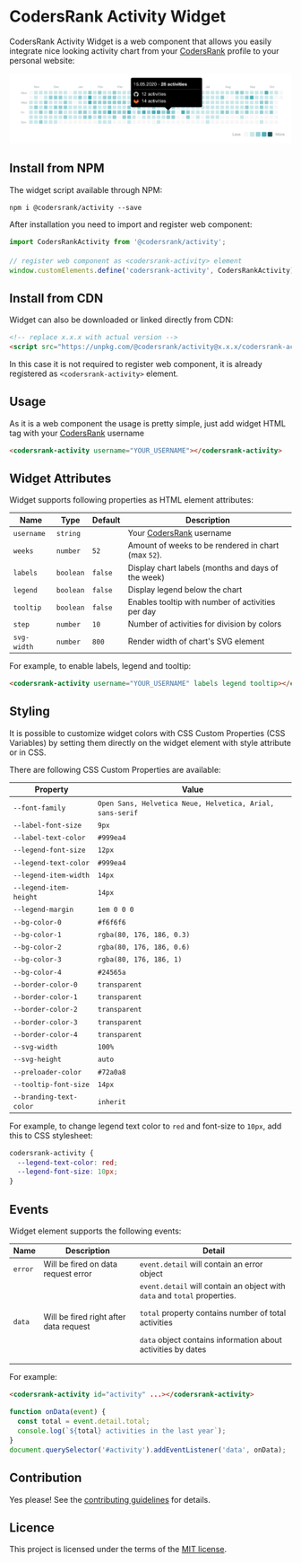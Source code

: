 # CodersRank Activity Widget

<!-- DOCS_START -->

CodersRank Activity Widget is a web component that allows you easily integrate nice looking activity chart from your [CodersRank](https://codersrank.io) profile to your personal website:

<img src="preview.png" />

## Install from NPM

The widget script available through NPM:

```
npm i @codersrank/activity --save
```

After installation you need to import and register web component:

```js
import CodersRankActivity from '@codersrank/activity';

// register web component as <codersrank-activity> element
window.customElements.define('codersrank-activity', CodersRankActivity);
```

## Install from CDN

Widget can also be downloaded or linked directly from CDN:

```html
<!-- replace x.x.x with actual version -->
<script src="https://unpkg.com/@codersrank/activity@x.x.x/codersrank-activity.min.js"></script>
```

In this case it is not required to register web component, it is already registered as `<codersrank-activity>` element.

## Usage

As it is a web component the usage is pretty simple, just add widget HTML tag with your [CodersRank](https://codersrank.io) username

```html
<codersrank-activity username="YOUR_USERNAME"></codersrank-activity>
```

## Widget Attributes

Widget supports following properties as HTML element attributes:

| Name        | Type      | Default | Description                                         |
| ----------- | --------- | ------- | --------------------------------------------------- |
| `username`  | `string`  |         | Your [CodersRank](https://codersrank.io) username   |
| `weeks`     | `number`  | `52`    | Amount of weeks to be rendered in chart (max `52`). |
| `labels`    | `boolean` | `false` | Display chart labels (months and days of the week)  |
| `legend`    | `boolean` | `false` | Display legend below the chart                      |
| `tooltip`   | `boolean` | `false` | Enables tooltip with number of activities per day   |
| `step`      | `number`  | `10`    | Number of activities for division by colors         |
| `svg-width` | `number`  | `800`   | Render width of chart's SVG element                 |

For example, to enable labels, legend and tooltip:

```html
<codersrank-activity username="YOUR_USERNAME" labels legend tooltip></codersrank-activity>
```

## Styling

It is possible to customize widget colors with CSS Custom Properties (CSS Variables) by setting them directly on the widget element with style attribute or in CSS.

There are following CSS Custom Properties are available:

| Property                | Value                                                     |
| ----------------------- | --------------------------------------------------------- |
| `--font-family`         | `Open Sans, Helvetica Neue, Helvetica, Arial, sans-serif` |
| `--label-font-size`     | `9px`                                                     |
| `--label-text-color`    | `#999ea4`                                                 |
| `--legend-font-size`    | `12px`                                                    |
| `--legend-text-color`   | `#999ea4`                                                 |
| `--legend-item-width`   | `14px`                                                    |
| `--legend-item-height`  | `14px`                                                    |
| `--legend-margin`       | `1em 0 0 0`                                               |
| `--bg-color-0`          | `#f6f6f6`                                                 |
| `--bg-color-1`          | `rgba(80, 176, 186, 0.3)`                                 |
| `--bg-color-2`          | `rgba(80, 176, 186, 0.6)`                                 |
| `--bg-color-3`          | `rgba(80, 176, 186, 1)`                                   |
| `--bg-color-4`          | `#24565a`                                                 |
| `--border-color-0`      | `transparent`                                             |
| `--border-color-1`      | `transparent`                                             |
| `--border-color-2`      | `transparent`                                             |
| `--border-color-3`      | `transparent`                                             |
| `--border-color-4`      | `transparent`                                             |
| `--svg-width`           | `100%`                                                    |
| `--svg-height`          | `auto`                                                    |
| `--preloader-color`     | `#72a0a8`                                                 |
| `--tooltip-font-size`   | `14px`                                                    |
| `--branding-text-color` | `inherit`                                                 |

For example, to change legend text color to `red` and font-size to `10px`, add this to CSS stylesheet:

```css
codersrank-activity {
  --legend-text-color: red;
  --legend-font-size: 10px;
}
```

## Events

Widget element supports the following events:

<table>
  <thead>
    <tr>
      <th>Name</th>
      <th>Description</th>
      <th>Detail</th>
    </tr>
  </thead>
  <tbody>
    <tr>
      <td><code>error</code></td>
      <td>Will be fired on data request error</td>
      <td><code>event.detail</code> will contain an error object</td>
    </tr>
    <tr>
      <td><code>data</code></td>
      <td>Will be fired right after data request</td>
      <td>
        <code>event.detail</code> will contain an object with <code>data</code> and <code>total</code> properties.
        <p><code>total</code> property contains number of total activities</p>
        <p><code>data</code> object contains information about activities by dates</p>
      </td>
    </tr>
  </tbody>
</table>

For example:

```html
<codersrank-activity id="activity" ...></codersrank-activity>
```

```js
function onData(event) {
  const total = event.detail.total;
  console.log(`${total} activities in the last year`);
}
document.querySelector('#activity').addEventListener('data', onData);
```

## Contribution

Yes please! See the [contributing guidelines](https://github.com/codersrank-org/activity-widget/blob/master/CONTRIBUTING.md) for details.

## Licence

This project is licensed under the terms of the [MIT license](https://github.com/codersrank-org/activity-widget/blob/master/LICENSE).
